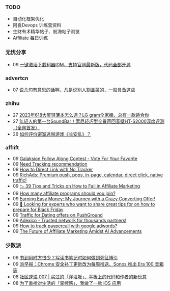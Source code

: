 ### TODO
-  自动化框架优化
-  阿良Devops 训练营资料
-  生财有术精华帖子、航海帖子浏览
-  Affiliate 每日训练

### 无忧分享
<!-- ruyo:START -->
-  09 [一键激活下载利器IDM，支持官网最新版，代码全部开源](https://51.ruyo.net/18451.html)<!-- ruyo:END -->

### advertcn
<!-- advertcn:START -->
-  07 [说几句有意思的话啊，凡是说别人割韭菜的，一般具备这些](https://www.advertcn.com/forum.php?mod=viewthread&tid=111526)<!-- advertcn:END -->

### zhihu
<!-- zhihu:START -->
-  27 [2023年618大屏轻薄本怎么选？LG gram全家桶，总有一款适合你](http://zhuanlan.zhihu.com/p/632641888?utm_campaign=rss&utm_medium=rss&utm_source=rss&utm_content=title)
-  27 [年轻人的第一台SoundBar！索尼轻巧型全景声回音壁HT-S2000深度评测（全网首发）](http://zhuanlan.zhihu.com/p/630990296?utm_campaign=rss&utm_medium=rss&utm_source=rss&utm_content=title)
-  26 [如何评价密室逃脱游戏《长安乱》？](http://www.zhihu.com/question/563950552/answer/3045961312?utm_campaign=rss&utm_medium=rss&utm_source=rss&utm_content=title)<!-- zhihu:END -->

### afflift
<!-- afflift:START -->
-  09 [Galaksion Follow Along Contest - Vote For Your Favorite](https://afflift.com/f/threads/galaksion-follow-along-contest-vote-for-your-favorite.11383/)
-  09 [Need Tracking recommendation](https://afflift.com/f/threads/need-tracking-recommendation.11412/)
-  09 [How to Direct Link with No Tracker](https://afflift.com/f/threads/how-to-direct-link-with-no-tracker.7016/)
-  09 [RichAds: Premium push, pops, in-page, calendar, direct click, native traffic!](https://afflift.com/f/threads/richads-premium-push-pops-in-page-calendar-direct-click-native-traffic.991/)
-  09 [📉 39 Tips and Tricks on How to Fail in Affiliate Marketing](https://afflift.com/f/threads/%F0%9F%93%89-39-tips-and-tricks-on-how-to-fail-in-affiliate-marketing.11341/)
-  09 [How many affiliate programs should you join?](https://afflift.com/f/threads/how-many-affiliate-programs-should-you-join.11430/)
-  09 [Earning Easy Money: My Journey with a Crazy Converting Offer!](https://afflift.com/f/threads/earning-easy-money-my-journey-with-a-crazy-converting-offer.11370/)
-  09 [👀 Looking for experts who want to share great tips for on how to prepare for Black Friday](https://afflift.com/f/threads/%F0%9F%91%80-looking-for-experts-who-want-to-share-great-tips-for-on-how-to-prepare-for-black-friday.11424/)
-  09 [Traffic for Dating offers on PushGround](https://afflift.com/f/threads/traffic-for-dating-offers-on-pushground.11423/)
-  09 [Adexico - Trusted network for thousands partners!](https://afflift.com/f/threads/adexico-trusted-network-for-thousands-partners.5592/)
-  09 [How to track paypercall with google adwords?](https://afflift.com/f/threads/how-to-track-paypercall-with-google-adwords.6537/)
-  09 [The Future of Affiliate Marketing Amidst AI Advancements](https://afflift.com/f/threads/the-future-of-affiliate-marketing-amidst-ai-advancements.11421/)<!-- afflift:END -->

### 少数派
<!-- sspai:START -->
-  09 [书到用时方恨少？写读书笔记时如何做到旁征博引](https://sspai.com/post/81889)
-  09 [派早报：Chrome 安全补丁更新改为每周推送、Sonos 推出 Era 100 音箱等](https://sspai.com/post/81895)
-  08 [社区速递 007 | 买过的「洋垃圾」、平板上的代码和作者的新玩意](https://sspai.com/post/81857)
-  08 [为了重拾对生活的「掌控感」，我做了一款 iOS 应用](https://sspai.com/post/81775)<!-- sspai:END -->
